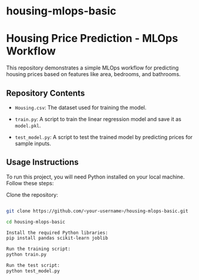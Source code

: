 # housing-mlops-basic
# Housing Price Prediction - MLOps Workflow

 

This repository demonstrates a simple MLOps workflow for predicting housing prices based on features like area, bedrooms, and bathrooms.

 

## Repository Contents

- `Housing.csv`: The dataset used for training the model.

- `train.py`: A script to train the linear regression model and save it as `model.pkl`.

- `test_model.py`: A script to test the trained model by predicting prices for sample inputs.

 

## Usage Instructions

To run this project, you will need Python installed on your local machine. Follow these steps:

 

Clone the repository:
   ```bash

   git clone https://github.com/<your-username>/housing-mlops-basic.git

   cd housing-mlops-basic

Install the required Python libraries:
pip install pandas scikit-learn joblib

Run the training script:
python train.py

Run the test script:
python test_model.py
